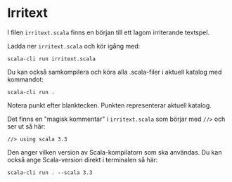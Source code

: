 # Irritext

I filen `irritext.scala` finns en början till ett lagom irriterande textspel.

Ladda ner `irritext.scala` och kör igång med:

    scala-cli run irritext.scala

Du kan också samkompilera och köra alla .scala-filer i aktuell katalog med kommandot:

    scala-cli run .

Notera punkt efter blanktecken. Punkten representerar aktuell katalog.

Det finns en "magisk kommentar" i `irritext.scala` som börjar med `//>` och ser ut så här:

    //> using scala 3.3

Den anger vilken version av Scala-kompilatorn som ska användas. 
Du kan också ange Scala-version direkt i terminalen så här:

    scala-cli run . --scala 3.3
